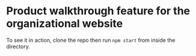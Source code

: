 # Product walkthrough feature for the organizational website

To see it in action, clone the repo then run `npm start` from inside the directory.
